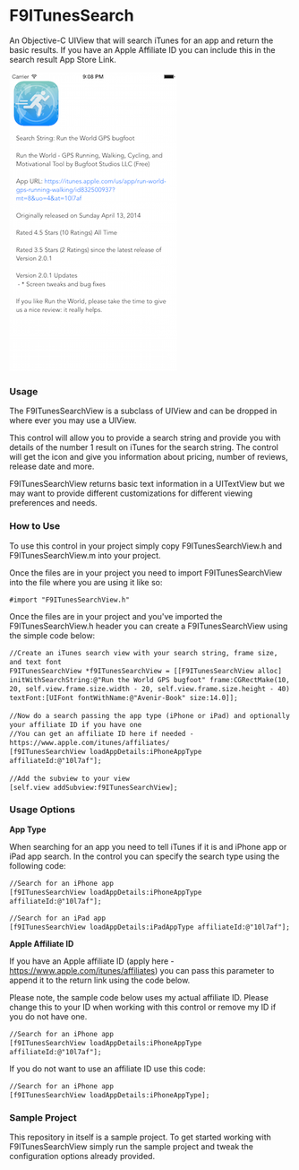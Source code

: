 F9ITunesSearch
==============

An Objective-C UIView that will search iTunes for an app and return the basic results. If you have an Apple Affiliate ID you can include this in the search result App Store Link.

![Demo Image](https://raw.githubusercontent.com/front9tech/F9ITunesSearch/master/F9ITunesSearch/F9ITunesSearch%20Screenshot.png)

### Usage

The F9ITunesSearchView is a subclass of UIView and can be dropped in where ever you may use a UIView.  

This control will allow you to provide a search string and provide you with details of the number 1 result on iTunes for the search string.  The control will get the icon and give you information about pricing, number of reviews, release date and more.

F9ITunesSearchView returns basic text information in a UITextView but we may want to provide different customizations for different viewing preferences and needs.

### How to Use
To use this control in your project simply copy F9ITunesSearchView.h and F9ITunesSearchView.m into your project.  

Once the files are in your project you need to import F9ITunesSearchView into the file where you are using it like so:
```
#import "F9ITunesSearchView.h"
```

Once the files are in your project and you've imported the F9ITunesSearchView.h header you can create a F9ITunesSearchView using the simple code below:
```
//Create an iTunes search view with your search string, frame size, and text font
F9ITunesSearchView *f9ITunesSearchView = [[F9ITunesSearchView alloc] initWithSearchString:@"Run the World GPS bugfoot" frame:CGRectMake(10, 20, self.view.frame.size.width - 20, self.view.frame.size.height - 40) textFont:[UIFont fontWithName:@"Avenir-Book" size:14.0]];

//Now do a search passing the app type (iPhone or iPad) and optionally your affiliate ID if you have one
//You can get an affiliate ID here if needed - https://www.apple.com/itunes/affiliates/
[f9ITunesSearchView loadAppDetails:iPhoneAppType affiliateId:@"10l7af"];

//Add the subview to your view
[self.view addSubview:f9ITunesSearchView];
```

### Usage Options

__App Type__

When searching for an app you need to tell iTunes if it is and iPhone app or iPad app search.  In the control you can specify the search type using the following code:

```
//Search for an iPhone app
[f9ITunesSearchView loadAppDetails:iPhoneAppType affiliateId:@"10l7af"];
```

```
//Search for an iPad app
[f9ITunesSearchView loadAppDetails:iPadAppType affiliateId:@"10l7af"];
```

__Apple Affiliate ID__

If you have an Apple affiliate ID (apply here - https://www.apple.com/itunes/affiliates) you can pass this parameter to append it to the return link using the code below.

Please note, the sample code below uses my actual affiliate ID.  Please change this to your ID when working with this control or remove my ID if you do not have one.

```
//Search for an iPhone app
[f9ITunesSearchView loadAppDetails:iPhoneAppType affiliateId:@"10l7af"];
```

If you do not want to use an affiliate ID use this code:
```
//Search for an iPhone app
[f9ITunesSearchView loadAppDetails:iPhoneAppType];
```

### Sample Project
This repository in itself is a sample project.  To get started working with F9ITunesSearchView simply run the sample project and tweak the configuration options already provided.